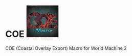 # COE ![Alt text](https://github.com/Zodt/COE/blob/master/Images/Logo.JPG?raw=true "COE")
COE (Coastal Overlay Export) Macro for World Machine 2
